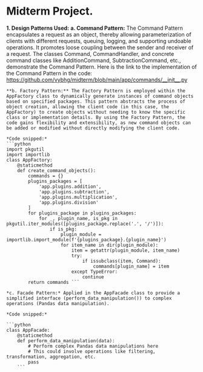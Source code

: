 # **Midterm Project.**

**1. Design Patterns Used:**
**a. Command Pattern:** The Command Pattern encapsulates a request as an object, thereby allowing parameterization of clients with different requests, queuing, logging, and supporting undoable operations. It promotes loose coupling between the sender and receiver of a request. The classes Command, CommandHandler, and concrete command classes like AdditionCommand, SubtractionCommand, etc., demonstrate the Command Pattern.
Here is the link to the implementation of the Command Pattern in the code: https://github.com/vybhg/midterm/blob/main/app/commands/__init__.py
```
**b. Factory Pattern:** The Factory Pattern is employed within the AppFactory class to dynamically generate instances of command objects based on specified packages. This pattern abstracts the process of object creation, allowing the client code (in this case, the AppFactory) to create objects without needing to know the specific class or implementation details. By using the Factory Pattern, the code gains flexibility and extensibility, as new command objects can be added or modified without directly modifying the client code.

*Code snipped:*
```python
import pkgutil
import importlib
class AppFactory:
    @staticmethod
    def create_command_objects():
        commands = {}
        plugins_packages = [
            'app.plugins.addition',
            'app.plugins.subtraction',
            'app.plugins.multiplication',
            'app.plugins.division'
        ]
        for plugins_package in plugins_packages:
            for _, plugin_name, is_pkg in pkgutil.iter_modules([plugins_package.replace('.', '/')]):
                if is_pkg:  
                    plugin_module = importlib.import_module(f'{plugins_package}.{plugin_name}')
                    for item_name in dir(plugin_module):
                        item = getattr(plugin_module, item_name)
                        try:
                            if issubclass(item, Command):  
                                commands[plugin_name] = item
                        except TypeError:
                            continue
        return commands ```

*c. Facade Pattern:* Applied in the AppFacade class to provide a simplified interface (perform_data_manipulation()) to complex operations (Pandas data manipulation).

*Code snipped:*

```python
class AppFacade:
    @staticmethod
    def perform_data_manipulation(data):
        # Perform complex Pandas data manipulations here
        # This could involve operations like filtering, transformation, aggregation, etc.
        pass
    ```
